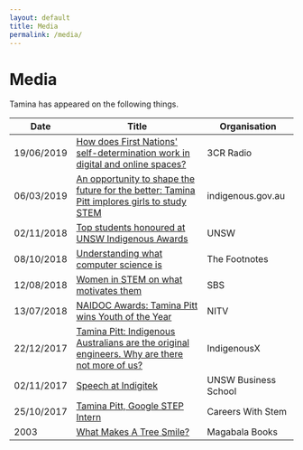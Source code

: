 ```yaml
---
layout: default
title: Media
permalink: /media/
---
```

# Media
Tamina has appeared on the following things.

[jekyll-organization]: https://github.com/jekyll

Date | Title | Organisation
--- | --- | ---
19/06/2019 | [How does First Nations' self-determination work in digital and online spaces?](https://www.3cr.org.au/wednesday-breakfast/episode-201906190700/meet-migrant-workers-centre-murky-rcep-freetrade-deal-first) | 3CR Radio
06/03/2019 | [An opportunity to shape the future for the better: Tamina Pitt implores girls to study STEM](https://www.indigenous.gov.au/news-and-media/stories/opportunity-shape-future-better-tamina-pitt-implores-girls-study-stem) | indigenous.gov.au
02/11/2018 | [Top students honoured at UNSW Indigenous Awards](https://newsroom.unsw.edu.au/news/general/top-students-honoured-unsw-indigenous-awards) | UNSW
08/10/2018 | [Understanding what computer science is](https://thefootnotes.com.au/should-i-be-studying-computer-engineering/) | The Footnotes
12/08/2018 | [Women in STEM on what motivates them](https://www.sbs.com.au/news/women-in-stem-on-what-motivates-them) | SBS
13/07/2018 | [NAIDOC Awards: Tamina Pitt wins Youth of the Year](https://www.sbs.com.au/nitv/article/2018/06/21/naidoc-awards-tamina-pitt-wins-youth-year) | NITV
22/12/2017 |[Tamina Pitt: Indigenous Australians are the original engineers. Why are there not more of us?](https://indigenousx.com.au/tamina-pitt-indigenous-australians-are-the-original-engineers-why-are-there-not-more-of-us/) | IndigenousX
02/11/2017 | [Speech at Indigitek](https://www.youtube.com/watch?v=-USpTdkNRQ4) | UNSW Business School
25/10/2017 | [Tamina Pitt, Google STEP Intern](https://careerswithstem.com.au/profiles/google-step-intern/) | Careers With Stem
2003 | [What Makes A Tree Smile?](https://catalogue.nla.gov.au/Record/3047754) | Magabala Books
